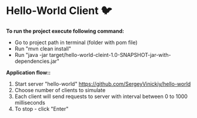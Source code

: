 # Hello-World Client :bird:

**To run the project execute following command:**
* Go to project path in terminal (folder with pom file)
* Run \"mvn clean install\"
* Run \"java -jar target/hello-world-cleint-1.0-SNAPSHOT-jar-with-dependencies.jar\"


**Application flow::**
1. Start server "hello-world" https://github.com/SergeyVinickiy/hello-world
2. Choose number of clients to simulate
3. Each client will send requests to server with interval between 0 to 1000 milliseconds
4. To stop - click "Enter"
